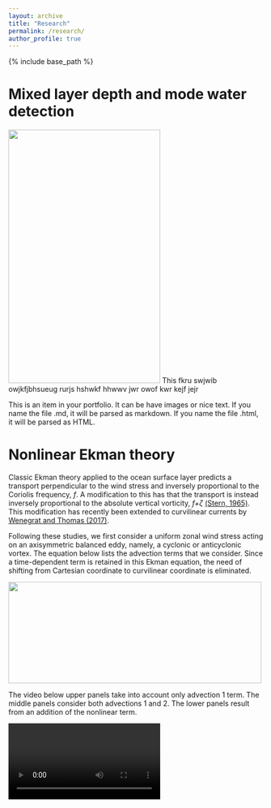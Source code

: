 ```yaml
---
layout: archive
title: "Research"
permalink: /research/
author_profile: true
---
```


{% include base_path %}

Mixed layer depth and mode water detection
======

<img src="http://yanxu-chen.github.io/images/example_profiles.png" width="300" height="500"> This fkru swjwib owjkfjbhsueug rurjs hshwkf hhwwv jwr owof kwr kejf jejr


This is an item in your portfolio. It can be have images or nice text. If you name the file .md, it will be parsed as markdown. If you name the file .html, it will be parsed as HTML. 



Nonlinear Ekman theory
======

Classic Ekman theory applied to the ocean surface layer predicts a transport perpendicular to the wind stress and inversely proportional to the Coriolis frequency, *f*. A modification to this has that the transport is instead inversely proportional to the absolute vertical vorticity, *f+ζ* [(Stern, 1965)](https://doi.org/10.1016/0011-7471(65)90007-0). This modification has recently been extended to curvilinear currents by [Wenegrat and Thomas (2017)](https://doi.org/10.1175/JPO-D-16-0239.1).

Following these studies, we first consider a uniform zonal wind stress acting on an axisymmetric balanced eddy, namely, a cyclonic or anticyclonic vortex. The equation below lists the advection terms that we consider. Since a time-dependent term is retained in this Ekman equation, the need of shifting from Cartesian coordinate to curvilinear coordinate is eliminated. 

<img src="http://yanxu-chen.github.io/images/equation.png" width="500" height="200">

The video below 
upper panels take into account only advection 1 term. The middle panels consider both advections 1 and 2. The lower panels result from an addition of the nonlinear term.

<body>
  <video controls>
    <source src="https://github.com/yanxu-chen/yanxu-chen.github.io/raw/master/media/Ekman.mp4" type="video/mp4" width="400" height="700">
    <p>Your browser doesn't support HTML5 video. Here is a <a href="viper.mp4">link to the video</a> instead.</p> 
  </video>
</body>




  
